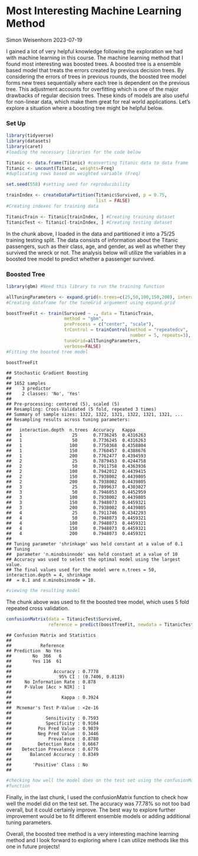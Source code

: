 Most Interesting Machine Learning Method
================
Simon Weisenhorn
2023-07-19

I gained a lot of very helpful knowledge following the exploration we
had with machine learning in this course. The machine learning method
that I found most interesting was boosted trees. A boosted tree is a
ensemble based model that treats the errors created by previous decision
trees. By considering the errors of trees in previous rounds, the
boosted tree model forms new trees sequentially where each tree is
dependent on the previous tree. This adjustment accounts for overfitting
which is one of the major drawbacks of regular decision trees. These
kinds of models are also useful for non-linear data, which make them
great for real world applications. Let’s explore a situation where a
boosting tree might be helpful below.

### Set Up

``` r
library(tidyverse)
library(datasets)
library(caret)
#loading the necessary libraries for the code below

Titanic <- data.frame(Titanic) #converting Titanic data to data frame
Titanic <- uncount(Titanic, weights=Freq) 
#duplicating rows based on weighted variable (Freq)

set.seed(558) #setting seed for reproducibility 

trainIndex <- createDataPartition(Titanic$Survived, p = 0.75, 
                                  list = FALSE)
#Creating indexes for training data 

TitanicTrain <- Titanic[trainIndex, ] #Creating training dataset
TitanicTest <- Titanic[-trainIndex, ] #Creating testing dataset
```

In the chunk above, I loaded in the data and partitioned it into a 75/25
training testing split. The data consists of information about the
Titanic passengers, such as their class, age, and gender, as well as
whether they survived the wreck or not. The analysis below will utilize
the variables in a boosted tree model to predict whether a passenger
survived.

### Boosted Tree

``` r
library(gbm) #Need this library to run the training function

allTuningParameters <- expand.grid(n.trees=c(25,50,100,150,200), interaction.depth=c(1,2,3,4), shrinkage=0.1, n.minobsinnode = 10)
#Creating dataframe for the tuneGrid arguement using expand.grid

boostTreeFit <- train(Survived ~ ., data = TitanicTrain,
                      method = "gbm",
                      preProcess = c("center", "scale"),
                      trControl = trainControl(method = "repeatedcv", 
                                               number = 5, repeats=3),
                      tuneGrid=allTuningParameters,
                      verbose=FALSE)
#Fitting the boosted tree model

boostTreeFit
```

    ## Stochastic Gradient Boosting 
    ## 
    ## 1652 samples
    ##    3 predictor
    ##    2 classes: 'No', 'Yes' 
    ## 
    ## Pre-processing: centered (5), scaled (5) 
    ## Resampling: Cross-Validated (5 fold, repeated 3 times) 
    ## Summary of sample sizes: 1322, 1322, 1321, 1322, 1321, 1321, ... 
    ## Resampling results across tuning parameters:
    ## 
    ##   interaction.depth  n.trees  Accuracy   Kappa    
    ##   1                   25      0.7736245  0.4316263
    ##   1                   50      0.7736245  0.4316263
    ##   1                  100      0.7750368  0.4358804
    ##   1                  150      0.7760457  0.4388676
    ##   1                  200      0.7762477  0.4394593
    ##   2                   25      0.7879453  0.4244758
    ##   2                   50      0.7911758  0.4363936
    ##   2                  100      0.7942012  0.4439415
    ##   2                  150      0.7938002  0.4439805
    ##   2                  200      0.7938002  0.4439805
    ##   3                   25      0.7899637  0.4303027
    ##   3                   50      0.7946053  0.4452959
    ##   3                  100      0.7938002  0.4439805
    ##   3                  150      0.7948073  0.4459321
    ##   3                  200      0.7938002  0.4439805
    ##   4                   25      0.7911746  0.4342293
    ##   4                   50      0.7948073  0.4459321
    ##   4                  100      0.7948073  0.4459321
    ##   4                  150      0.7948073  0.4459321
    ##   4                  200      0.7948073  0.4459321
    ## 
    ## Tuning parameter 'shrinkage' was held constant at a value of 0.1
    ## Tuning
    ##  parameter 'n.minobsinnode' was held constant at a value of 10
    ## Accuracy was used to select the optimal model using the largest value.
    ## The final values used for the model were n.trees = 50, interaction.depth = 4, shrinkage
    ##  = 0.1 and n.minobsinnode = 10.

``` r
#viewing the resulting model
```

The chunk above was used to fit the boosted tree model, which uses 5
fold repeated cross validation.

``` r
confusionMatrix(data = TitanicTest$Survived, 
                reference = predict(boostTreeFit, newdata = TitanicTest))
```

    ## Confusion Matrix and Statistics
    ## 
    ##           Reference
    ## Prediction  No Yes
    ##        No  366   6
    ##        Yes 116  61
    ##                                           
    ##                Accuracy : 0.7778          
    ##                  95% CI : (0.7406, 0.8119)
    ##     No Information Rate : 0.878           
    ##     P-Value [Acc > NIR] : 1               
    ##                                           
    ##                   Kappa : 0.3924          
    ##                                           
    ##  Mcnemar's Test P-Value : <2e-16          
    ##                                           
    ##             Sensitivity : 0.7593          
    ##             Specificity : 0.9104          
    ##          Pos Pred Value : 0.9839          
    ##          Neg Pred Value : 0.3446          
    ##              Prevalence : 0.8780          
    ##          Detection Rate : 0.6667          
    ##    Detection Prevalence : 0.6776          
    ##       Balanced Accuracy : 0.8349          
    ##                                           
    ##        'Positive' Class : No              
    ## 

``` r
#checking how well the model does on the test set using the confusionMatrix 
#function
```

Finally, in the last chunk, I used the confusionMatrix function to check
how well the model did on the test set. The accuracy was 77.78% so not
too bad overall, but it could certainly improve. The best way to explore
further improvement would be to fit different ensemble models or adding
additional tuning parameters.

Overall, the boosted tree method is a very interesting machine learning
method and I look forward to exploring where I can utilize methods like
this one in future projects!
